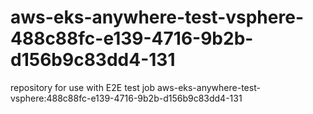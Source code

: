 # aws-eks-anywhere-test-vsphere-488c88fc-e139-4716-9b2b-d156b9c83dd4-131
repository for use with E2E test job aws-eks-anywhere-test-vsphere:488c88fc-e139-4716-9b2b-d156b9c83dd4-131
